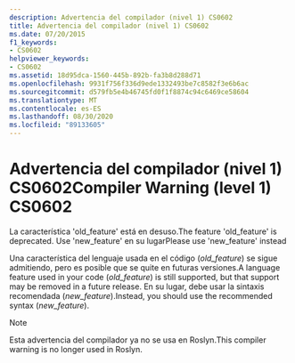 ```yaml
---
description: Advertencia del compilador (nivel 1) CS0602
title: Advertencia del compilador (nivel 1) CS0602
ms.date: 07/20/2015
f1_keywords:
- CS0602
helpviewer_keywords:
- CS0602
ms.assetid: 18d95dca-1560-445b-892b-fa3b8d288d71
ms.openlocfilehash: 9931f756f336d9ede1332493be7c8582f3e6b6ac
ms.sourcegitcommit: d579fb5e4b46745fd0f1f8874c94c6469ce58604
ms.translationtype: MT
ms.contentlocale: es-ES
ms.lasthandoff: 08/30/2020
ms.locfileid: "89133605"
---
```

# <a name="compiler-warning-level-1-cs0602"></a><span data-ttu-id="1acf4-103">Advertencia del compilador (nivel 1) CS0602</span><span class="sxs-lookup"><span data-stu-id="1acf4-103">Compiler Warning (level 1) CS0602</span></span>

<span data-ttu-id="1acf4-104">La característica 'old_feature' está en desuso.</span><span class="sxs-lookup"><span data-stu-id="1acf4-104">The feature 'old_feature' is deprecated.</span></span> <span data-ttu-id="1acf4-105">Use 'new_feature' en su lugar</span><span class="sxs-lookup"><span data-stu-id="1acf4-105">Please use 'new_feature' instead</span></span>

 <span data-ttu-id="1acf4-106">Una característica del lenguaje usada en el código (*old_feature*) se sigue admitiendo, pero es posible que se quite en futuras versiones.</span><span class="sxs-lookup"><span data-stu-id="1acf4-106">A language feature used in your code (*old_feature*) is still supported, but that support may be removed in a future release.</span></span> <span data-ttu-id="1acf4-107">En su lugar, debe usar la sintaxis recomendada (*new_feature*).</span><span class="sxs-lookup"><span data-stu-id="1acf4-107">Instead, you should use the recommended syntax (*new_feature*).</span></span>

> [!NOTE]
> <span data-ttu-id="1acf4-108">Esta advertencia del compilador ya no se usa en Roslyn.</span><span class="sxs-lookup"><span data-stu-id="1acf4-108">This compiler warning is no longer used in Roslyn.</span></span>
